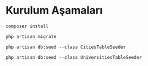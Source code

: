 # Kurulum Aşamaları

```
composer install
```
```
php artisan migrate
```
```
php artisan db:seed --class CitiesTableSeeder
```
```
php artisan db:seed --class UniversitiesTableSeeder
```
